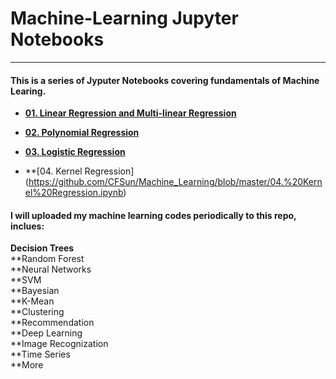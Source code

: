 # Machine-Learning Jupyter Notebooks
---
#### This is a series of Jyputer Notebooks covering fundamentals of Machine Learing.
  
  * **[01. Linear Regression and Multi-linear Regression](https://github.com/CFSun/Machine_Learning/blob/master/01.%20Linear%20Regression%20and%20Multi-linear%20Regression.ipynb )**
 
 * **[02. Polynomial Regression](https://github.com/CFSun/Machine_Learning/blob/master/02.%20Polynomial%20Regression.ipynb)**
 
 * **[03. Logistic Regression](https://github.com/CFSun/Machine_Learning/blob/master/03.%20Logistic_regression.ipynb)**
 
 * **[04. Kernel Regression]
 (https://github.com/CFSun/Machine_Learning/blob/master/04.%20Kernel%20Regression.ipynb)
 
 #### I will uploaded my machine learning codes periodically to this repo, inclues:
 **Decision Trees**  
 **Random Forest  
 **Neural Networks  
 **SVM  
 **Bayesian  
 **K-Mean  
 **Clustering  
 **Recommendation  
 **Deep Learning  
 **Image Recognization  
 **Time Series  
 **More  
 
